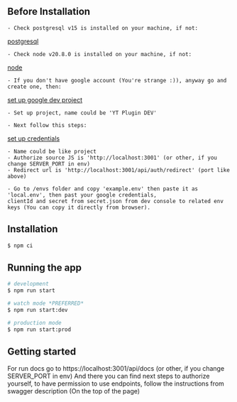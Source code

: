 ## Before Installation

    - Check postgresql v15 is installed on your machine, if not: 

[postgresql](https://www.postgresql.org/download/)

    - Check node v20.8.0 is installed on your machine, if not:

[node](https://nodejs.org/en/download)

    - If you don't have google account (You're strange :)), anyway go and create one, then:

[set up google dev project](https://console.cloud.google.com/apis/credentials?hl=pl)

    - Set up project, name could be 'YT Plugin DEV'

    - Next follow this steps:

[set up credentials](https://developers.google.com/identity/protocols/oauth2/web-server?hl=pl#creatingcred)

    - Name could be like project
    - Authorize source JS is 'http://localhost:3001' (or other, if you change SERVER_PORT in env)
    - Redirect url is 'http://localhost:3001/api/auth/redirect' (port like above)

    - Go to /envs folder and copy 'example.env' then paste it as 'local.env', then past your google credentials,
    clientId and secret from secret.json from dev console to related env keys (You can copy it directly from browser).

## Installation

```bash
$ npm ci
```

## Running the app

```bash
# development
$ npm run start

# watch mode *PREFERRED*
$ npm run start:dev

# production mode
$ npm run start:prod
```

## Getting started

For run docs go to https://localhost:3001/api/docs (or other, if you change SERVER_PORT in env)
And there you can find next steps to authorize yourself, to have permission to use endpoints,
follow the instructions from swagger description (On the top of the page)
